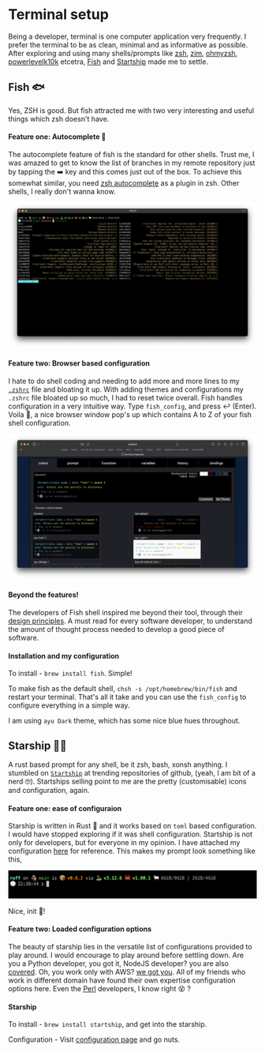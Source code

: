 # Terminal setup

Being a developer, terminal is one computer application very frequently. I prefer the terminal to be as clean, minimal and as informative as possible. After exploring and using many shells/prompts like [zsh](https://github.com/zsh-users/zsh), [zim](https://github.com/zimfw/zimfw), [ohmyzsh](https://github.com/ohmyzsh/ohmyzsh), [powerlevelk10k](https://github.com/romkatv/powerlevel10k) etcetra, [Fish](https://github.com/fish-shell/fish-shell) and [Startship](https://github.com/starship/starship) made me to settle.

## Fish :fish:

Yes, ZSH is good. But fish attracted me with two very interesting and useful things which zsh doesn't have.

#### Feature one: Autocomplete :dizzy:
The autocomplete feature of fish is the standard for other shells. Trust me, I was amazed to get to know the list of branches in my remote repository just by tapping the :arrow_right: key and this comes just out of the box. To achieve this somewhat similar, you need [zsh autocomplete](https://github.com/marlonrichert/zsh-autocomplete) as a plugin in zsh. Other shells, I really don't wanna know. 

![autocomplete](/docs/assets/fish-autocomplete.png)

#### Feature two: Browser based configuration
I hate to do shell coding and needing to add more and more lines to my [`.zshrc`](https://stackoverflow.com/a/46341026/3488550) file and bloating it up. With adding themes and configurations my `.zshrc` file bloated up so much, I had to reset twice overall. 
Fish handles configuration in a very intuitive way. Type `fish_config`, and press :leftwards_arrow_with_hook: (Enter). Voila :tada:, a nice browser window pop's up which contains A to Z of your fish shell configuration. 
  
![screenshot](/docs/assets/fish-config.png "Browser configuration for fish shell")

#### Beyond the features!
The developers of Fish shell inspired me beyond their tool, through their [design principles](https://fishshell.com/docs/current/design.html). A must read for every software developer, to understand the amount of thought process needed to develop a good piece of software. 

#### Installation and my configuration

To install - `brew install fish`. Simple! 

To make fish as the default shell, `chsh -s /opt/homebrew/bin/fish` and restart your terminal. That's all it take and you can use the `fish_config` to configure everything in a simple way. 

I am using `ayu Dark` theme, which has some nice blue hues throughout. 

## Starship :rocket::crab:
A rust based prompt for any shell, be it zsh, bash, xonsh anything. I stumbled on [`Startship`](https://starship.rs) at trending repositories of github, (yeah, I am bit of a nerd :nerd_face:). Startships selling point to me are the pretty (customisable) icons and configuration, again. 

#### Feature one: ease of configuraion
Starship is written in Rust :crab: and it works based on `toml` based configuration. I would have stopped exploring if it was shell configuration. Startship is not only for developers, but for everyone in my opinion. 
I have attached my configuration [here](my-startship-config.toml) for reference. This makes my prompt look something like this,

![prompt](/docs/assets/starship-prompt.png)

Nice, init :dizzy:!  

#### Feature two: Loaded configuration options
The beauty of starship lies in the versatile list of configurations provided to play around. I would encourage to play around before settling down. Are you a Python developer, you got it, NodeJS developer? you are also [covered](https://starship.rs/config/#node-js). Oh, you work only with AWS? [we got you](https://starship.rs/config/#aws). All of my friends who work in different domain have found their own expertise configuration options here. Even the [Perl](https://starship.rs/config/#perl) developers, I know right :dizzy_face: ?

#### Starship
To install - `brew install startship`, and get into the starship.

Configuration - Visit [configuration page](https://starship.rs/config/) and go nuts.